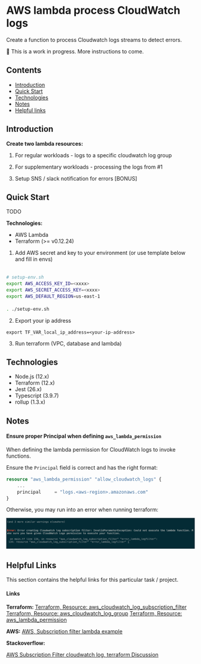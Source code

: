 # AWS lambda process CloudWatch logs 

Create a function to process Cloudwatch logs streams to detect errors.


🚧 This is a work in progress. More instructions to come.

## Contents 

- [Introduction](#introduction)
- [Quick Start](#quick-start)
- [Technologies](#technologies)
- [Notes](#notes)
- [Helpful links](#helpful-links)

## Introduction

**Create two lambda resources:**

1. For regular workloads - logs to a specific cloudwatch log group
2. For supplementary workloads - processing the logs from #1

3. Setup SNS / slack notification for errors [BONUS]

## Quick Start

TODO

**Technologies:**


- AWS Lambda
- Terraform (>= v0.12.24)

1. Add AWS secret and key to your environment (or use template below and fill in envs)

```sh

# setup-env.sh
export AWS_ACCESS_KEY_ID=<xxxx>
export AWS_SECRET_ACCESS_KEY=<xxxx>
export AWS_DEFAULT_REGION=us-east-1

. ./setup-env.sh

```

2. Export your ip address

```
export TF_VAR_local_ip_address=<your-ip-address>
```

3. Run terraform (VPC, database and lambda)

## Technologies


- Node.js (12.x)
- Terraform (12.x)
- Jest (26.x)
- Typescript (3.9.7)
- rollup (1.3.x)

## Notes


#### Ensure proper Principal when defining `aws_lambda_permission`


When defining the lambda permission for CloudWatch logs to invoke functions.

Ensure the `Principal` field is correct and has the right format:

```tf
resource "aws_lambda_permission" "allow_cloudwatch_logs" {
    ...
    principal     = "logs.<aws-region>.amazonaws.com"
}
```

Otherwise, you may run into an error when running terraform:

![alt lambda tf error](./images/tf-lambda-error-cw-logs.png)


## Helpful Links

This section contains the helpful links for this particular task / project.

#### Links

**Terraform:**
[Terraform, Resource: aws_cloudwatch_log_subscription_filter](https://registry.terraform.io/providers/hashicorp/aws/latest/docs/resources/cloudwatch_log_subscription_filter)
[Terraform, Resource: aws_cloudwatch_log_group](https://registry.terraform.io/providers/hashicorp/aws/latest/docs/resources/cloudwatch_log_group)
[Terraform, Resource: aws_lambda_permission](https://registry.terraform.io/providers/hashicorp/aws/latest/docs/resources/lambda_permission)

**AWS:**
[AWS, Subscription filter lambda example](https://docs.aws.amazon.com/AmazonCloudWatch/latest/logs/SubscriptionFilters.html#LambdaFunctionExample)

**Stackoverflow:**

[AWS Subscription Filter cloudwatch log, terraform Discussion](https://stackoverflow.com/questions/38407660/terraform-configuring-cloudwatch-log-subscription-delivery-to-lambda/38428834#38428834)
